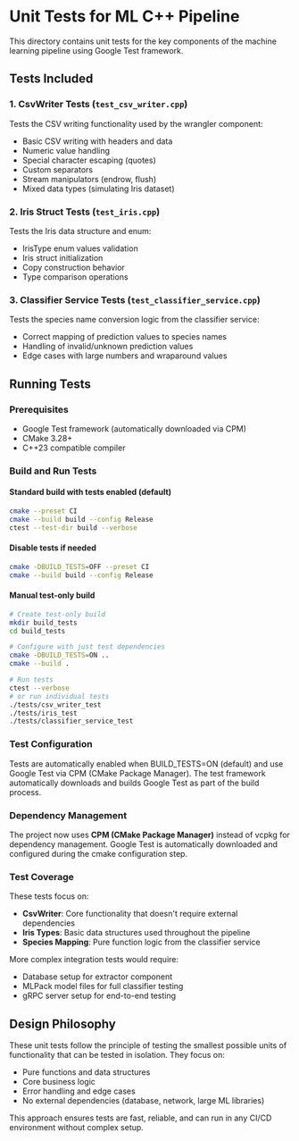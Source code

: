 # Unit Tests for ML C++ Pipeline

This directory contains unit tests for the key components of the machine learning pipeline using Google Test framework.

## Tests Included

### 1. CsvWriter Tests (`test_csv_writer.cpp`)
Tests the CSV writing functionality used by the wrangler component:
- Basic CSV writing with headers and data
- Numeric value handling
- Special character escaping (quotes)
- Custom separators
- Stream manipulators (endrow, flush)
- Mixed data types (simulating Iris dataset)

### 2. Iris Struct Tests (`test_iris.cpp`)
Tests the Iris data structure and enum:
- IrisType enum values validation
- Iris struct initialization
- Copy construction behavior
- Type comparison operations

### 3. Classifier Service Tests (`test_classifier_service.cpp`)
Tests the species name conversion logic from the classifier service:
- Correct mapping of prediction values to species names
- Handling of invalid/unknown prediction values
- Edge cases with large numbers and wraparound values

## Running Tests

### Prerequisites
- Google Test framework (automatically downloaded via CPM)
- CMake 3.28+
- C++23 compatible compiler

### Build and Run Tests

#### Standard build with tests enabled (default)
```bash
cmake --preset CI
cmake --build build --config Release
ctest --test-dir build --verbose
```

#### Disable tests if needed
```bash
cmake -DBUILD_TESTS=OFF --preset CI
cmake --build build --config Release
```

#### Manual test-only build
```bash
# Create test-only build
mkdir build_tests
cd build_tests

# Configure with just test dependencies
cmake -DBUILD_TESTS=ON ..
cmake --build .

# Run tests
ctest --verbose
# or run individual tests
./tests/csv_writer_test
./tests/iris_test
./tests/classifier_service_test
```

### Test Configuration
Tests are automatically enabled when BUILD_TESTS=ON (default) and use Google Test via CPM (CMake Package Manager). The test framework automatically downloads and builds Google Test as part of the build process.

### Dependency Management
The project now uses **CPM (CMake Package Manager)** instead of vcpkg for dependency management. Google Test is automatically downloaded and configured during the cmake configuration step.

### Test Coverage
These tests focus on:
- **CsvWriter**: Core functionality that doesn't require external dependencies
- **Iris Types**: Basic data structures used throughout the pipeline
- **Species Mapping**: Pure function logic from the classifier service

More complex integration tests would require:
- Database setup for extractor component
- MLPack model files for full classifier testing
- gRPC server setup for end-to-end testing

## Design Philosophy
These unit tests follow the principle of testing the smallest possible units of functionality that can be tested in isolation. They focus on:
- Pure functions and data structures
- Core business logic
- Error handling and edge cases
- No external dependencies (database, network, large ML libraries)

This approach ensures tests are fast, reliable, and can run in any CI/CD environment without complex setup.